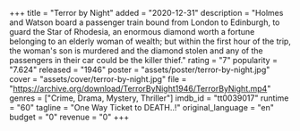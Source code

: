 +++
title = "Terror by Night"
added = "2020-12-31"
description = "Holmes and Watson board a passenger train bound from London to Edinburgh, to guard the Star of Rhodesia, an enormous diamond worth a fortune belonging to an elderly woman of wealth; but within the first hour of the trip, the woman's son is murdered and the diamond stolen and any of the passengers in their car could be the killer thief."
rating = "7"
popularity = "7.624"
released = "1946"
poster = "assets/poster/terror-by-night.jpg"
cover = "assets/cover/terror-by-night.jpg"
file = "https://archive.org/download/TerrorByNight1946/TerrorByNight.mp4"
genres = ["Crime, Drama, Mystery, Thriller"]
imdb_id = "tt0039017"
runtime = "60"
tagline = "One Way Ticket to DEATH..!"
original_language = "en"
budget = "0"
revenue = "0"
+++